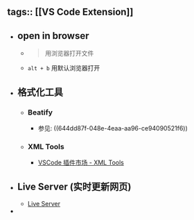 tags:: [[VS Code Extension]]
---

- ## open in browser
	- > 用浏览器打开文件
	- `alt + b` 用默认浏览器打开
- ## 格式化工具
	- ### Beatify
		- 参见: ((644dd87f-048e-4eaa-aa96-ce94090521f6))
	- ### XML Tools
		- [VSCode 插件市场 - XML Tools](https://marketplace.visualstudio.com/items?itemName=DotJoshJohnson.xml)
- ## Live Server (实时更新网页)
	- [Live Server](https://marketplace.visualstudio.com/items?itemName=ritwickdey.LiveServer)
-